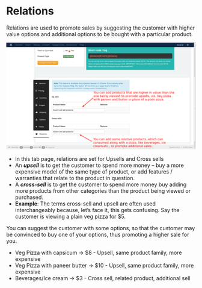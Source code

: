 # Relations

Relations are used to promote sales by suggesting the customer with higher value options and additional options to be bought with a particular product.


![Configurable Relations](product_conf_relations.png)

* In this tab page, relations are set for Upsells and Cross sells
* An ***upsell*** is to get the customer to spend more money – buy a more expensive model of the same type of product, or add features / warranties that relate to the product in question.
* A ***cross-sell*** is to get the customer to spend more money buy adding more products from other categories than the product being viewed or purchased.
* **Example**:
    The terms cross-sell and upsell are often used interchangeably because, let’s face it, this gets confusing. Say the customer is viewing a plain veg pizza for $5.

You can suggest the customer with some options, so that the customer may be convinced to buy one of your options, thus promoting a higher sale for you.

   * Veg Pizza with capsicum -> $8 - Upsell, same product family, more expensive
   * Veg Pizza with paneer butter -> $10  - Upsell, same product family, more expensive
   * Beverages/Ice cream -> $3 - Cross sell, related product, additional sell
